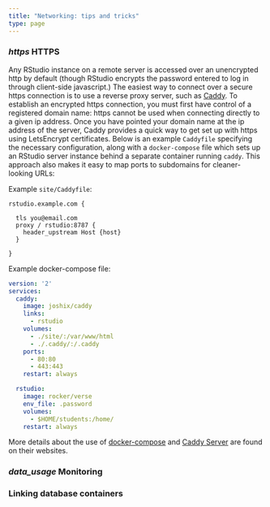 ```yaml
---
title: "Networking: tips and tricks"
type: page
---
```


###  <i class="material-icons">https</i> HTTPS 

Any RStudio instance on a remote server is accessed over an unencrypted http by default (though RStudio encrypts the password entered to log in through client-side javascript.)  The easiest way to connect over a secure https connection is to use a reverse proxy server, such as [Caddy](https://caddyserver.com).  To establish an encrypted https connection, you must first have control of a registered domain name: https cannot be used when connecting directly to a given ip address. Once you have pointed your domain name at the ip address of the server, Caddy provides a quick way to get set up with https using LetsEncrypt certificates.  Below is an example `Caddyfile` specifying the necessary configuration, along with a `docker-compose` file which sets up an RStudio server instance behind a separate container running `caddy`.  This approach also makes it easy to map ports to subdomains for cleaner-looking URLs:

Example `site/Caddyfile`:

```
rstudio.example.com {
  
  tls you@email.com
  proxy / rstudio:8787 {
    header_upstream Host {host}
  }

}

```

Example docker-compose file:

```yml
version: '2'
services:
  caddy:  
    image: joshix/caddy
    links:
      - rstudio
    volumes:
      - ./site/:/var/www/html
      - ./.caddy/:/.caddy
    ports:
      - 80:80
      - 443:443
    restart: always

  rstudio:
    image: rocker/verse 
    env_file: .password 
    volumes:
      - $HOME/students:/home/
    restart: always
```


More details about the use of [docker-compose](https://docs.docker.com/compose/) and [Caddy Server](https://caddyserver.com/) are found on their websites.

### <i class="material-icons">data_usage</i> Monitoring 

### <i class="fa fa-database"></i> Linking database containers
